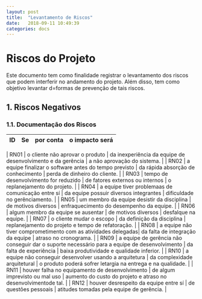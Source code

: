 ```yaml
---
layout: post
title:  "Levantamento de Riscos"
date:   2018-09-11 10:49:39
categories: docs
---
```


# Riscos do Projeto

Este documento tem como finalidade registrar o levantamento dos riscos que podem interferir no andamento do projeto. Além disso, tem como objetivo levantar d=formas de prevenção de tais riscos.


## 1. Riscos Negativos

### 1.1. Documentação dos Riscos

| ID | Se | por conta | o impacto será |
|:--:|:--:|:---------:|:--------------:|


| RN01 | o cliente não aprovar o produto | da inexperiência da equipe de desenvolvimento e da gerência | a não aprovação do sistema. |
| RN02 | a equipe finalizar o software antes do tempo previsto | da rápida absorção de conhecimento | perda de dinheiro do cliente. |
| RN03 | tempo de desenvolvimento for reduzido | de fatores externos ou internos | o replanejamento do projeto. |
| RN04 | a equipe tiver problemaas de comunicação entre sí | da equipe possuir diversos integrantes | dificuldade no gerênciamento. |
| RN05 | um membro da equipe desistir da disciplina | de motivos diversos | enfraquecimento do desempenho da equipe. |
| RN06 | algum membro da equipe se ausentar | de motivos diversos | desfalque na equipe. |
| RN07 | o cliente mudar o escopo | da definição da disciplina | replanejamento do projeto e tempo de refatoração. |
| RN08 | a equipe não tiver comprometimento com as atividades delegadas| da falta de integração da equipe | atraso no cronograma. |
| RN09 | a equipe de gerência não conseguir dar o suporte necessário para a equipe de desenvolvimento | da falta de experiência | baixa produtividade e qualidade inferior. |
| RN10 | a equipe não conseguir desenvolver usando a arquitetura | da complexidade arquitetural | o produto poderá sofrer letargia na entrega e na qualidade. |
| RN11 | houver falha no equipamento de desenvolvimento | de algum imprevisto ou mal uso | aumento do custo do projeto e atraso no desenvolvimentode tal. |
| RN12 | houver desrespeito da equipe entre sí | de questões pessoais | atitudes tomadas pela equipe de gerência. |